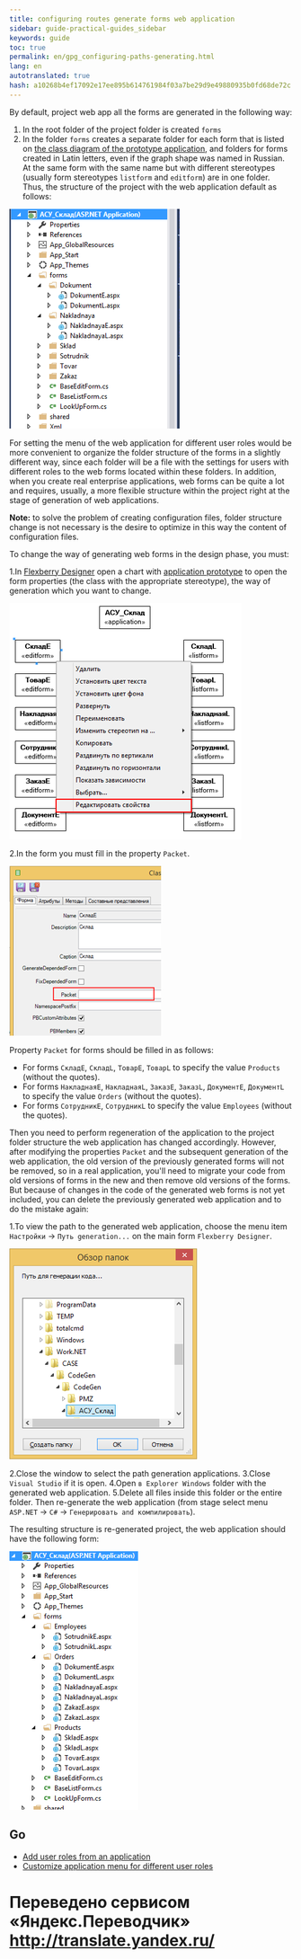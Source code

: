 ```yaml
---
title: configuring routes generate forms web application
sidebar: guide-practical-guides_sidebar
keywords: guide
toc: true
permalink: en/gpg_configuring-paths-generating.html
lang: en 
autotranslated: true 
hash: a10268b4ef17092e17ee895b614761984f03a7be29d9e49880935b0fd68de72c
---
```


By default, project web app all the forms are generated in the following way:

1. In the root folder of the project folder is created `forms`
2. In the folder `forms` creates a separate folder for each form that is listed on [the class diagram of the prototype application](gpg_prototype-creating.html), and folders for forms created in Latin letters, even if the graph shape was named in Russian. At the same form with the same name but with different stereotypes (usually form stereotypes `listform` and `editform`) are in one folder.
Thus, the structure of the project with the web application default as follows:

![](/images/pages/guides/flexberry-aspnet/project-structure.png)

For setting the menu of the web application for different user roles would be more convenient to organize the folder structure of the forms in a slightly different way, since each folder will be a file with the settings for users with different roles to the web forms located within these folders. 
In addition, when you create real enterprise applications, web forms can be quite a lot and requires, usually, a more flexible structure within the project right at the stage of generation of web applications.

__Note:__ to solve the problem of creating configuration files, folder structure change is not necessary is the desire to optimize in this way the content of configuration files.

To change the way of generating web forms in the design phase, you must:

1.In [Flexberry Designer](fd_landing_page.html) open a chart with [application prototype](gpg_prototype-creating.html) to open the form properties (the class with the appropriate stereotype), the way of generation which you want to change.

![](/images/pages/guides/flexberry-aspnet/prototype-change.png)

2.In the form you must fill in the property `Packet`.

![](/images/pages/guides/flexberry-aspnet/packet.png)

Property `Packet` for forms should be filled in as follows:

* For forms `СкладE`, `СкладL`, `ТоварE`, `ТоварL` to specify the value `Products` (without the quotes).
* For forms `НакладнаяE`, `НакладнаяL`, `ЗаказE`, `ЗаказL`, `ДокументE`, `ДокументL` to specify the value `Orders` (without the quotes).
* For forms `СотрудникE`, `СотрудникL` to specify the value `Employees` (without the quotes).

Then you need to perform regeneration of the application to the project folder structure the web application has changed accordingly.
However, after modifying the properties `Packet` and the subsequent generation of the web application, the old version of the previously generated forms will not be removed, so in a real application, you'll need to migrate your code from old versions of forms in the new and then remove old versions of the forms. But because of changes in the code of the generated web forms is not yet included, you can delete the previously generated web application and to do the mistake again:

1.To view the path to the generated web application, choose the menu item `Настройки` -> `Путь generation...` on the main form `Flexberry Designer`.

![](/images/pages/guides/flexberry-aspnet/paths-generating.png)

2.Close the window to select the path generation applications.
3.Close `Visual Studio` if it is open.
4.Open `в Explorer Windows` folder with the generated web application.
5.Delete all files inside this folder or the entire folder.
Then re-generate the web application (from stage select menu `ASP.NET` -> `C#` -> `Генерировать and компилировать`).

The resulting structure is re-generated project, the web application should have the following form:

![](/images/pages/guides/flexberry-aspnet/project-structure-new.png)

## Go

* <i class="fa fa-arrow-left" aria-hidden="true"></i> [Add user roles from an application](gpg_adding-user-roles.html)
* [Customize application menu for different user roles](gpg_customize-application-menu.html) <i class="fa fa-arrow-right" aria-hidden="true"></i> 



 # Переведено сервисом «Яндекс.Переводчик» http://translate.yandex.ru/